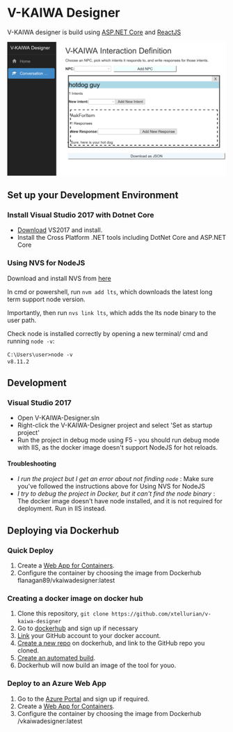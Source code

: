 # V-KAIWA Designer

V-KAIWA designer is build using [ASP.NET Core](https://docs.microsoft.com/en-us/aspnet/core/) and [ReactJS](https://reactjs.org/)

![A screenshot of V-KAIWA Designer](images/designer_screenshot.png)

## Set up your Development Environment

### Install Visual Studio 2017 with Dotnet Core

 - [Download](https://docs.microsoft.com/en-us/visualstudio/install/install-visual-studio) VS2017 and install.
 - Install the Cross Platform .NET tools including DotNet Core and ASP.NET Core

### Using NVS for NodeJS

Download and install NVS from [here](https://github.com/jasongin/nvs/)

In cmd or powershell, run `nvm add lts`, which downloads the latest long term support node version.

Importantly, then run `nvs link lts`, which adds the lts node binary to the user path.

Check node is installed correctly by opening a new terminal/ cmd and running `node -v`:


```
C:\Users\user>node -v
v8.11.2
```

## Development

### Visual Studio 2017

 - Open V-KAIWA-Designer.sln
 - Right-click the V-KAIWA-Designer project and select 'Set as startup project'
 - Run the project in debug mode using F5 - you should run debug mode with IIS, as the docker image doesn't support NodeJS for hot reloads.

 
#### Troubleshooting

 - *I run the project but I get an error about not finding `node`* : Make sure you've followed the instructions above for Using NVS for NodeJS
 - *I try to debug the project in Docker, but it can't find the node binary* : The docker image doesn't have node installed, and it is not required for deployment. Run in IIS instead.


## Deploying via Dockerhub

### Quick Deploy

1. Create a [Web App for Containers](https://docs.microsoft.com/en-us/azure/app-service/containers/tutorial-custom-docker-image).
2. Configure the container by choosing the image from Dockerhub flanagan89/vkaiwadesigner:latest

### Creating a docker image on docker hub

1. Clone this repository, `git clone https://github.com/xtellurian/v-kaiwa-designer`
2. Go to [dockerhub](https://cloud.docker.com) and sign up if necessary
3. [Link](https://docs.docker.com/docker-hub/github/) your GitHub account to your docker account. 
4. [Create a new repo](https://docs.docker.com/docker-hub/repos/) on dockerhub, and link to the GitHub repo you cloned.
5. [Create an automated build](https://docs.docker.com/docker-hub/github/#creating-an-automated-build).
6. Dockerhub will now build an image of the tool for youo.

### Deploy to an Azure Web App

1. Go to the [Azure Portal](https://portal.azure.com) and sign up if required.
2. Create a [Web App for Containers](https://docs.microsoft.com/en-us/azure/app-service/containers/tutorial-custom-docker-image).
3. Configure the container by choosing the image from Dockerhub <your-docker-username>/vkaiwadesigner:latest
